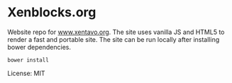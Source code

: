 # Xenblocks.org


Website repo for www.xentavo.org. The site uses vanilla JS and HTML5 to render a fast
and portable site. The site can be run locally after installing bower dependencies.

```
bower install
```

License: MIT
